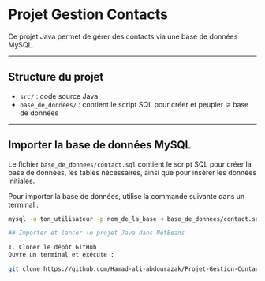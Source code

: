 # Projet Gestion Contacts

Ce projet Java permet de gérer des contacts via une base de données MySQL.

---

## Structure du projet

- `src/` : code source Java  
- `base_de_donnees/` : contient le script SQL pour créer et peupler la base de données

---

## Importer la base de données MySQL

Le fichier `base_de_donnees/contact.sql` contient le script SQL pour créer la base de données, les tables nécessaires, ainsi que pour insérer les données initiales.

Pour importer la base de données, utilise la commande suivante dans un terminal :

```bash
mysql -u ton_utilisateur -p nom_de_la_base < base_de_donnees/contact.sql

## Importer et lancer le projet Java dans NetBeans

1. Cloner le dépôt GitHub  
Ouvre un terminal et exécute :

git clone https://github.com/Hamad-ali-abdourazak/Projet-Gestion-Contact.git
